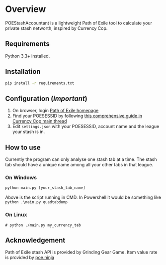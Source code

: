 # Overview

POEStashAccountant is a lightweight Path of Exile tool to calculate your private stash networth, inspired by Currency Cop.

## Requirements

Python 3.3+ installed.

## Installation

```bash
pip install -r requirements.txt
```

## Configuration (*important*)

1. On browser, login [Path of Exile homepage](https://www.pathofexile.com/)
2. Find your POESESSID by following [this comprehensive guide in Currency Cop main thread](https://www.pathofexile.com/forum/view-thread/1989935/page/9#p14857124)
3. Edit `settings.json` with your POESESSID, account name and the league your stash is in.

## How to use

Currently the program can only analyse one stash tab at a time. The stash tab should have a unique name among all your other tabs in that league.

### On Windows
```python
python main.py [your_stash_tab_name]
```

Above is the script running in CMD. 
In Powershell it would be something like `python .\main.py quadtabdump`

### On Linux
```terminal
# python ./main.py my_currency_tab
```

## Acknowledgement

Path of Exile stash API is provided by Grinding Gear Game. Item value rate is provided by [poe.ninja](https://poe.ninja/)